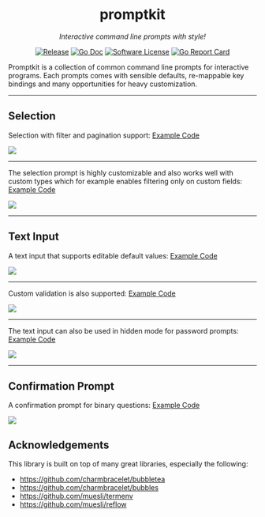 <p align="center">
  <h1 align="center"><b>promptkit</b></h1>
  <p align="center"><i>Interactive command line prompts with style!</i></p>
  <p align="center">
    <a href="https://github.com/erikgeiser/promptkit/releases/latest"><img alt="Release" src="https://img.shields.io/github/release/erikgeiser/promptkit.svg?style=for-the-badge"></a>
    <a href="https://pkg.go.dev/github.com/erikgeiser/promptkit"><img alt="Go Doc" src="https://img.shields.io/badge/godoc-reference-blue.svg?style=for-the-badge"></a>
    <a href="/LICENSE.md"><img alt="Software License" src="https://img.shields.io/badge/license-MIT-brightgreen.svg?style=for-the-badge"></a>
    <a href="https://goreportcard.com/report/github.com/erikgeiser/promptkit"><img alt="Go Report Card" src="https://goreportcard.com/badge/github.com/erikgeiser/promptkit?style=for-the-badge"></a>
  </p>
</p>

Promptkit is a collection of common command line prompts for interactive
programs. Each prompts comes with sensible defaults, re-mappable key bindings
and many opportunities for heavy customization.

---

## Selection

Selection with filter and pagination support: [Example Code](https://github.com/erikgeiser/promptkit/blob/main/examples/selection/main.go)

<a href="https://asciinema.org/a/8co2qSgAIxRZBJzvX5iZXwUqF" target="_blank"><img src="https://asciinema.org/a/8co2qSgAIxRZBJzvX5iZXwUqF.svg" /></a>

---

The selection prompt is highly customizable and also works well with custom
types which for example enables filtering only on custom fields: [Example Code](https://github.com/erikgeiser/promptkit/blob/main/examples/selection_custom/main.go)

<a href="https://asciinema.org/a/Uw7QjXK7nZ0eHmigqIzdDXk3C" target="_blank"><img src="https://asciinema.org/a/Uw7QjXK7nZ0eHmigqIzdDXk3C.svg" /></a>

---

## Text Input

A text input that supports editable default values: [Example Code](https://github.com/erikgeiser/promptkit/blob/main/examples/textinput/main.go)

<a href="https://asciinema.org/a/xUudX97RAXNnHMkArASH4Ccgv" target="_blank"><img src="https://asciinema.org/a/xUudX97RAXNnHMkArASH4Ccgv.svg" /></a>

---

Custom validation is also supported: [Example Code](https://github.com/erikgeiser/promptkit/blob/main/examples/textinput_custom/main.go)

<a href="https://asciinema.org/a/FF14DYA8WtEtRjdPkcllAJk9p" target="_blank"><img src="https://asciinema.org/a/FF14DYA8WtEtRjdPkcllAJk9p.svg" /></a>

---

The text input can also be used in hidden mode for password prompts: [Example Code](https://github.com/erikgeiser/promptkit/blob/main/examples/textinput_hidden/main.go)

<a href="https://asciinema.org/a/k2KTLG49OWWQ3AofrGSzWVmkL" target="_blank"><img src="https://asciinema.org/a/k2KTLG49OWWQ3AofrGSzWVmkL.svg" /></a>

---

## Confirmation Prompt

A confirmation prompt for binary questions: [Example Code](https://github.com/erikgeiser/promptkit/blob/main/examples/confirmation/main.go)

<a href="https://asciinema.org/a/dpQHPP22ceylJGbSthAekZwBB" target="_blank"><img src="https://asciinema.org/a/dpQHPP22ceylJGbSthAekZwBB.svg" /></a>

## Acknowledgements

This library is built on top of many great libraries, especially the following:

- https://github.com/charmbracelet/bubbletea
- https://github.com/charmbracelet/bubbles
- https://github.com/muesli/termenv
- https://github.com/muesli/reflow
